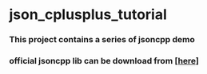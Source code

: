 # json_cplusplus_tutorial
### This project contains a series of jsoncpp demo
### official jsoncpp lib can be download from [[here]](https://github.com/open-source-parsers/jsoncpp)
